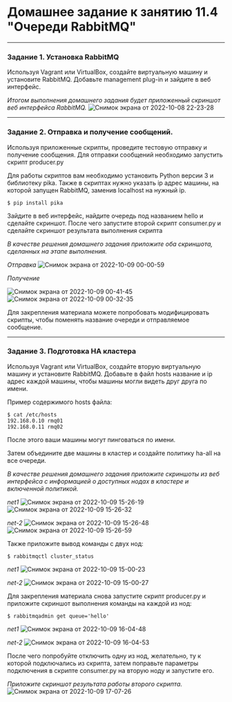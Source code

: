 # Домашнее задание к занятию 11.4 "Очереди RabbitMQ"

---

### Задание 1. Установка RabbitMQ

Используя Vagrant или VirtualBox, создайте виртуальную машину и установите RabbitMQ.
Добавьте management plug-in и зайдите в веб интерфейс.

*Итогом выполнения домашнего задания будет приложенный скриншот веб интерфейса RabbitMQ.*
![Снимок экрана от 2022-10-08 22-23-28](https://user-images.githubusercontent.com/108893621/194724130-7e1000dd-7aa4-43cb-9a0e-49f4cb754af7.png)

---

### Задание 2. Отправка и получение сообщений.

Используя приложенные скрипты, проведите тестовую отправку и получение сообщения.
Для отправки сообщений необходимо запустить скрипт producer.py

Для работы скриптов вам необходимо установить Python версии 3 и библиотеку pika.
Также в скриптах нужно указать ip адрес машины, на которой запущен RabbitMQ, заменив localhost на нужный ip.

```shell script
$ pip install pika
```

Зайдите в веб интерфейс, найдите очередь под названием hello и сделайте скриншот.
После чего запустите второй скрипт consumer.py и сделайте скриншот результата выполнения скрипта

*В качестве решения домашнего задания приложите оба скриншота, сделанных на этапе выполнения.*

*Отправка*
![Снимок экрана от 2022-10-09 00-00-59](https://user-images.githubusercontent.com/108893621/194728480-6b610c00-2f93-4afe-90d6-d4165b547745.png)


*Получение*

![Снимок экрана от 2022-10-09 00-41-45](https://user-images.githubusercontent.com/108893621/194728704-fd06910d-4fe0-4ff3-894e-d8d03d2aa9e1.png)
![Снимок экрана от 2022-10-09 00-32-35](https://user-images.githubusercontent.com/108893621/194728485-862da5ea-743e-456b-bbe6-a6b4055144c4.png)

Для закрепления материала можете попробовать модифицировать скрипты, чтобы поменять название очереди и отправляемое сообщение.

---

### Задание 3. Подготовка HA кластера

Используя Vagrant или VirtualBox, создайте вторую виртуальную машину и установите RabbitMQ.
Добавьте в файл hosts название и ip адрес каждой машины, чтобы машины могли видеть друг друга по имени.

Пример содержимого hosts файла:
```shell script
$ cat /etc/hosts
192.168.0.10 rmq01
192.168.0.11 rmq02
```
После этого ваши машины могут пинговаться по имени.

Затем объедините две машины в кластер и создайте политику ha-all на все очереди.

*В качестве решения домашнего задания приложите скриншоты из веб интерфейса с информацией о доступных нодах в кластере и включенной политикой.*

*net1*
![Снимок экрана от 2022-10-09 15-26-19](https://user-images.githubusercontent.com/108893621/194762598-a0c47709-b427-4d83-963f-757cb19b2115.png)
![Снимок экрана от 2022-10-09 15-26-32](https://user-images.githubusercontent.com/108893621/194762617-dd82b360-932c-45f5-b34f-f6bb4b6a36bb.png)

*net-2*
![Снимок экрана от 2022-10-09 15-26-48](https://user-images.githubusercontent.com/108893621/194762625-f0c10f2a-81a1-4003-8423-8914bfa97131.png)
![Снимок экрана от 2022-10-09 15-26-59](https://user-images.githubusercontent.com/108893621/194762643-ef9e2743-cac1-45ec-a0dc-7a100a22ffc9.png)

Также приложите вывод команды с двух нод:

```shell script
$ rabbitmqctl cluster_status
```
*net1*
![Снимок экрана от 2022-10-09 15-00-23](https://user-images.githubusercontent.com/108893621/194762124-c79f179e-db7c-42c5-8385-2860d5aba5de.png)

*net-2*
![Снимок экрана от 2022-10-09 15-00-27](https://user-images.githubusercontent.com/108893621/194762131-95413b88-aa7d-4ed2-9a77-d12014467ef2.png)

Для закрепления материала снова запустите скрипт producer.py и приложите скриншот выполнения команды на каждой из нод:

```shell script
$ rabbitmqadmin get queue='hello'
```
*net1*
![Снимок экрана от 2022-10-09 16-04-48](https://user-images.githubusercontent.com/108893621/194769107-d84f67eb-e7b1-49e2-9dcb-b102fbc7de20.png)

*net-2*
![Снимок экрана от 2022-10-09 16-04-53](https://user-images.githubusercontent.com/108893621/194769160-b496cab4-152f-47ca-bc07-d63ad65bdc42.png)



После чего попробуйте отключить одну из нод, желательно, ту к которой подключались из скрипта, затем поправьте параметры подключения в скрипте consumer.py на вторую ноду и запустите его.

*Приложите скриншот результата работы второго скрипта.*
![Снимок экрана от 2022-10-09 17-07-26](https://user-images.githubusercontent.com/108893621/194762825-21001283-9aa7-47da-abb4-f1b3609995d9.png)

